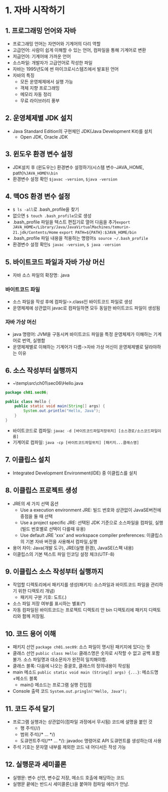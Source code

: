 # 1. 자바 시작하기

## 1. 프로그래밍 언어와 자바
- 프로그래밍 언어는 자연어와 기계어의 다리 역할
- 고급언어: 사람이 쉽게 이해할 수 있는 언어, 컴파일을 통해 기계어로 변환
- 저급언어: 기계어에 가까운 언어
- 소스파일: 개발자가 고급언어로 작성한 파일
- 자바는 1995년도에 썬 마이크로시스템즈에서 발표된 언어
- 자바의 특징
  - 모든 운영체제에서 실행 가능
  - 객체 지향 프로그래밍
  - 메모리 자동 정리
  - 무료 라이브러리 풍부

## 2. 운영체제별 JDK 설치
- Java Standard Edition의 구현체인 JDK(Java Development Kit)를 설치
  - Open JDK, Oracle JDK

## 3. 윈도우 환경 변수 설정
- JDK설치 후 (윈도우는) 환경변수 설정하기(시스템 변수-JAVA_HOME, path)`%JAVA_HOME%\bin`
- 환경변수 설정 확인 `$javac -version`, `$java -version`

## 4. 맥OS 환경 변수 설정
- `$ ls -all`로 .bash_profile을 찾기
- 없으면 `$ touch .bash_profile`으로 생성
- .bash_profile 파일을 텍스트 편집기로 열어 다음을 추가`export JAVA_HOME=/Library/Java/JavaVirtualMachines/temurin-21.jdk/Contents/Home`
`export PATH=${PATH}:$JAVA_HOME/bin`
- .bash_profile 파일 내용을 적용하는 명령어`$ source ~/.bash_profile`
- 환경변수 설정 확인`$ javac -version`, `$ java -version`

## 5. 바이트코드 파일과 자바 가상 머신
- 자바 소스 파일의 확장명: .java
### 바이트코드 파일
- 소스 파일을 작성 후에 컴파일->.class인 바이트코드 파일로 생성
- 운영체제에 상관없이 javac로 컴파일하면 모두 동일한 바이트코드 파일이 생성됨
### 자바 가상 머신
- java 명령어: JVM을 구동시켜 바이트코드 파일을 특정 운영체제가 이해하는 기계어로 번역, 실행함
- 운영체제별로 이해하는 기계어가 다름->자바 가상 머신이 운영체제별로 달라야하는 이유

## 6. 소스 작성부터 실행까지
- ~\temp\src\ch01\sec06\Hello.java
```java
package ch01.sec06;

public class Hello {
	public static void main(String[] args) {
    	System.out.println("Hello, Java");
    }
}
```
- 바이트코드로 컴파일: `javac -d [바이트코드파일저장위치] [소스경로/소스코드파일이름]`
- 기계어로 컴파일: `java -cp [바이트코드파일위치] [패키지...클래스명]`

## 7. 이클립스 설치
- Integrated Development Environment(IDE) 중 이클립스를 설치

## 8. 이클립스 프로젝트 생성
- JRE의 세 가지 선택 옵션
  - Use a execution environment JRE: 빌드 번호와 상관없이 JavaSE버전에 중점을 둘 때 선택
  - Use a project specific JRE: 선택된 JDK 기준으로 소스파일을 컴파일, 실행(빌드 번호별로 선택이 다를때 유용)
  - Use default JRE 'xxx' and workspace compiler preferences: 이클립스의 기본 자바 버전을 사용해서 컴파일,실행
- 용어 차이: Java(개발 도구), JRE(실행 환경), JavaSE(스펙 내용)
- 이클립스의 기본 텍스트 파일 인코딩 설정 체크(UTF-8)

## 9. 이클립스 소스 작성부터 실행까지
- 작업할 디렉토리에서 패키지를 생성(패키지: 소스파일과 바이트코드 파일을 관리하기 위한 디렉토리 개념)
  - 패키지 구분 기호: 도트(.)
- 소스 파일 저장 여부를 표시하는 별표(*)
- 자동 컴파일된 바이트코드는 프로젝트 디렉토리 안 bin 디렉토리에 패키지 디렉토리와 함께 저장됨.

## 10. 코드 용어 이해
- 패키지 선언 `package ch01.sec09`: 소스 파일이 명시된 패키지에 있다는 뜻
- 클래스 선언 `public class Hello`: 클래스명은 숫자로 시작할 수 없고 공백 포함 불가. 소스 파일명과 대소문자가 완전히 일치해야함.
- 클래스 블록: 다음에 나오는 중괄호, 클래스의 정의내용이 작성됨
- main 메소드 `public static void main (String[] args) {...}`: 메소드명+메소드 블록
  - main() 메소드는 프로그램 실행 진입점
- Console 출력 코드 `System.out.pringln("Hello, Java");`

## 11. 코드 주석 달기
- 프로그램 실행과는 상관없이(컴파일 과정에서 무시됨) 코드에 설명을 붙인 것
  - 행 주석(//)
  - 범위 주석(/* ... */)
  - 도큐먼트주석(/** ... */): javadoc 명령어로 API 도큐먼트를 생성하는데 사용
- 주석 기호는 문자열 내부를 제외한 코드 내 어디서든 작성 가능

## 12. 실행문과 세미콜론
- 실행문: 변수 선언, 변수값 저장, 메소드 호출에 해당하는 코드
- 실행문 끝에는 반드시 세미콜론(;)을 붙여야 컴파일 에러가 안남.